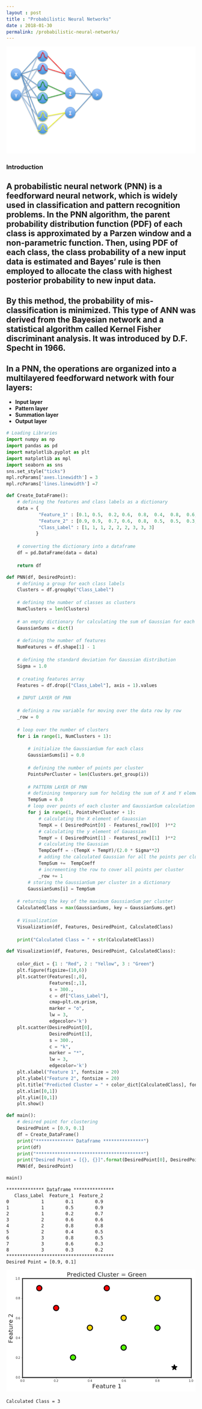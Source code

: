 ```yaml
---
layout : post
title : "Probabilistic Neural Networks"
date : 2018-01-30
permalink: /probabilistic-neural-networks/
---
```

![pnn-header](/images/pnn-header.png)

### Introduction

## A probabilistic neural network (PNN) is a feedforward neural network, which is widely used in classification and pattern recognition problems. In the PNN algorithm, the parent probability distribution function (PDF) of each class is approximated by a Parzen window and a non-parametric function. Then, using PDF of each class, the class probability of a new input data is estimated and Bayes’ rule is then employed to allocate the class with highest posterior probability to new input data.

## By this method, the probability of mis-classification is minimized. This type of ANN was derived from the Bayesian network and a statistical algorithm called Kernel Fisher discriminant analysis. It was introduced by D.F. Specht in 1966.

## In a PNN, the operations are organized into a multilayered feedforward network with four layers:

* **Input layer**
* **Pattern layer**
* **Summation layer**
* **Output layer**



```python
# Loading Libraries
import numpy as np
import pandas as pd
import matplotlib.pyplot as plt
import matplotlib as mpl
import seaborn as sns
sns.set_style("ticks")
mpl.rcParams['axes.linewidth'] = 3 
mpl.rcParams['lines.linewidth'] =7
```


```python
def Create_DataFrame():
    # defining the features and class labels as a dictionary
    data = {
            "Feature_1" : [0.1, 0.5,  0.2, 0.6,  0.8,  0.4,  0.8,  0.6,  0.3],
            "Feature_2" : [0.9, 0.9,  0.7, 0.6,  0.8,  0.5,  0.5,  0.3,  0.2],
            "Class_Label" : [1, 1, 1, 2, 2, 2, 3, 3, 3]
           }

    # converting the dictionary into a dataframe
    df = pd.DataFrame(data = data)
    
    return df
```


```python
def PNN(df, DesiredPoint):
    # defining a group for each class labels
    Clusters = df.groupby("Class_Label")

    # defining the number of classes as clusters
    NumClusters = len(Clusters)

    # an empty dictionary for calculating the sum of Gaussian for each class
    GaussianSums = dict()

    # defining the number of features
    NumFeatures = df.shape[1] - 1

    # defining the standard deviation for Gaussian distribution
    Sigma = 1.0

    # creating features array
    Features = df.drop(["Class_Label"], axis = 1).values

    # INPUT LAYER OF PNN

    # defining a row variable for moving over the data row by row
    _row = 0

    # loop over the number of clusters
    for i in range(1, NumClusters + 1):

        # initialize the GaussianSum for each class
        GaussianSums[i] = 0.0

        # defining the number of points per cluster
        PointsPerCluster = len(Clusters.get_group(i))

        # PATTERN LAYER OF PNN
        # definining temporary sum for holding the sum of X and Y elements
        TempSum = 0.0
        # loop over points of each cluster and GaussianSum calculation
        for j in range(1, PointsPerCluster + 1):
            # calculating the X element of Gauassian
            TempX = ( DesiredPoint[0] - Features[_row][0]  )**2
            # calculating the y element of Gauassian
            TempY = ( DesiredPoint[1] - Features[_row][1]  )**2
            # calculating the Gaussian
            TempCoeff = -(TempX + TempY)/(2.0 * Sigma**2)
            # adding the calculated Gaussian for all the points per cluster
            TempSum +=  TempCoeff
            # incrementing the row to cover all points per cluster
            _row += 1
        # storing the GaussianSum per cluster in a dictionary
        GaussianSums[i] = TempSum

    # returning the key of the maximum GaussianSum per cluster  
    CalculatedClass = max(GaussianSums, key = GaussianSums.get)
    
    # Visualization
    Visualization(df, Features, DesiredPoint, CalculatedClass)
    
    print("Calculated Class = " + str(CalculatedClass))
```


```python
def Visualization(df, Features, DesiredPoint, CalculatedClass):    
    
    color_dict = {1 : "Red", 2 : "Yellow", 3 : "Green"}
    plt.figure(figsize=(10,6))
    plt.scatter(Features[:,0],
                Features[:,1], 
                s = 300.,
                c = df["Class_Label"],
                cmap=plt.cm.prism,
                marker = "o",
                lw = 3,
                edgecolor='k')
    plt.scatter(DesiredPoint[0],
                DesiredPoint[1], 
                s = 300.,
                c = "k",
                marker = "*",
                lw = 3,
                edgecolor='k')
    plt.xlabel("Feature 1", fontsize = 20)
    plt.ylabel("Feature 2", fontsize = 20)
    plt.title("Predicted Cluster = " + color_dict[CalculatedClass], fontsize = 20)
    plt.xlim([0,1])
    plt.ylim([0,1])
    plt.show()
```


```python
def main():
    # desired point for clustering
    DesiredPoint = [0.9, 0.1]
    df = Create_DataFrame()
    print("************** Dataframe ***************")
    print(df)
    print("****************************************")
    print("Desired Point = [{}, {}]".format(DesiredPoint[0], DesiredPoint[1]))
    PNN(df, DesiredPoint)
```


```python
main()
```

    ************** Dataframe ***************
       Class_Label  Feature_1  Feature_2
    0            1        0.1        0.9
    1            1        0.5        0.9
    2            1        0.2        0.7
    3            2        0.6        0.6
    4            2        0.8        0.8
    5            2        0.4        0.5
    6            3        0.8        0.5
    7            3        0.6        0.3
    8            3        0.3        0.2
    ****************************************
    Desired Point = [0.9, 0.1]



![png](/notebooks/probabilistic-neural-networks_files/output_7_1.png)


    Calculated Class = 3

